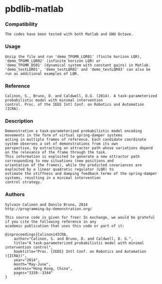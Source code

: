 # pbdlib-matlab

### Compatibility

	The codes have been tested with both Matlab and GNU Octave.

### Usage

	Unzip the file and run 'demo_TPGMR_LQR01' (finite horizon LQR), 'demo_TPGMR_LQR02' (infinite horizon LQR) or
	'demo_TPGMR_DS01' (dynamical system with constant gains) in Matlab.  
	'demo_testLQR01', 'demo_testLQR02' and 'demo_testLQR03' can also be run as additional examples of LQR.

### Reference  

	Calinon, S., Bruno, D. and Caldwell, D.G. (2014). A task-parameterized probabilistic model with minimal intervention 
	control. Proc. of the IEEE Intl Conf. on Robotics and Automation (ICRA).

### Description

	Demonstration a task-parameterized probabilistic model encoding movements in the form of virtual spring-damper systems
	acting in multiple frames of reference. Each candidate coordinate system observes a set of demonstrations from its own
	perspective, by extracting an attractor path whose variations depend on the relevance of the frame through the task. 
	This information is exploited to generate a new attractor path corresponding to new situations (new positions and
	orientation of the frames), while the predicted covariances are exploited by a linear quadratic regulator (LQR) to 
	estimate the stiffness and damping feedback terms of the spring-damper systems, resulting in a minimal intervention 
	control strategy.

### Authors

	Sylvain Calinon and Danilo Bruno, 2014
	http://programming-by-demonstration.org/
		
	This source code is given for free! In exchange, we would be grateful if you cite the following reference in any 
	academic publication that uses this code or part of it:

	@inproceedings{Calinon14ICRA,
		author="Calinon, S. and Bruno, D. and Caldwell, D. G.",
		title="A task-parameterized probabilistic model with minimal intervention control",
		booktitle="Proc. {IEEE} Intl Conf. on Robotics and Automation ({ICRA})",
		year="2014",
		month="May-June",
		address="Hong Kong, China",
		pages="3339--3344"
	}

